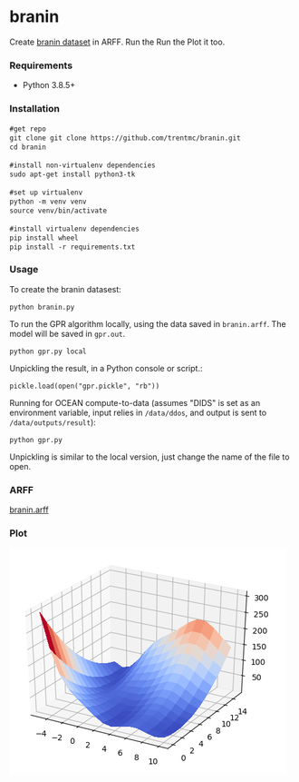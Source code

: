 <!--
Copyright 2022 Ocean Protocol Foundation
SPDX-License-Identifier: Apache-2.0
-->
# branin
Create [branin dataset](1) in ARFF. Run the Run the Plot it too.

[1]: (https://statisticaloddsandends.wordpress.com/2019/06/24/test-functions-for-optimization-and-the-branin-hoo-function/)

### Requirements

- Python 3.8.5+

### Installation
```
#get repo
git clone git clone https://github.com/trentmc/branin.git
cd branin

#install non-virtualenv dependencies
sudo apt-get install python3-tk

#set up virtualenv
python -m venv venv
source venv/bin/activate

#install virtualenv dependencies
pip install wheel
pip install -r requirements.txt
```

### Usage
To create the branin datasest:

```console
python branin.py
```

To run the GPR algorithm locally, using the data saved in `branin.arff`. The model will be saved in `gpr.out`.
```console
python gpr.py local
```

Unpickling the result, in a Python console or script.:
```console
pickle.load(open("gpr.pickle", "rb"))
```

Running for OCEAN compute-to-data (assumes "DIDS" is set as an environment variable, input relies in `/data/ddos`, and output is sent to `/data/outputs/result`):
```console
python gpr.py
```

Unpickling is similar to the local version, just change the name of the file to open.


### ARFF
[branin.arff](branin.arff)

### Plot

![Image of branin](branin.png)
